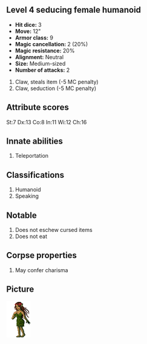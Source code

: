 ## Level 4 seducing female humanoid

- **Hit dice:** 3
- **Move:** 12"
- **Armor class:** 9
- **Magic cancellation:** 2 (20%)
- **Magic resistance:** 20%
- **Alignment:** Neutral
- **Size:** Medium-sized
- **Number of attacks:** 2
1. Claw, steals item (-5 MC penalty)
2. Claw, seduction (-5 MC penalty)

## Attribute scores

St:7 Dx:13 Co:8 In:11 Wi:12 Ch:16

## Innate abilities

1. Teleportation

## Classifications

1. Humanoid
2. Speaking

## Notable

1. Does not eschew cursed items
2. Does not eat

## Corpse properties

1. May confer charisma

## Picture

![Wood nymph](https://github.com/hyvanmielenpelit/GnollHackTileSet/blob/main/Monsters/wood_nymph/wood_nymph.png?raw=true)

